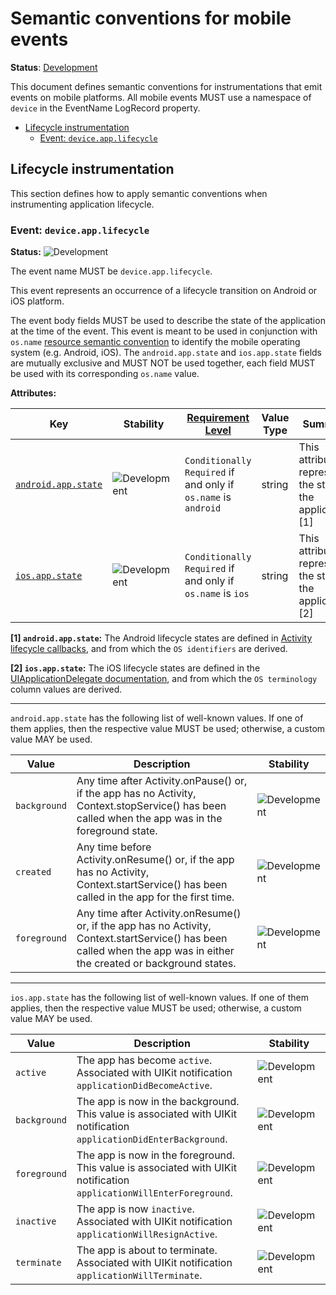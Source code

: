 <!--- Hugo front matter used to generate the website version of this page:
linkTitle: Events
--->

# Semantic conventions for mobile events

**Status**: [Development][DocumentStatus]

This document defines semantic conventions for instrumentations that emit
events on mobile platforms. All mobile events MUST use a namespace of
`device` in the EventName LogRecord property.

<!-- toc -->

- [Lifecycle instrumentation](#lifecycle-instrumentation)
  - [Event: `device.app.lifecycle`](#event-deviceapplifecycle)

<!-- tocstop -->

## Lifecycle instrumentation

This section defines how to apply semantic conventions when instrumenting
application lifecycle.

### Event: `device.app.lifecycle`

<!-- semconv event.device.app.lifecycle -->
<!-- NOTE: THIS TEXT IS AUTOGENERATED. DO NOT EDIT BY HAND. -->
<!-- see templates/registry/markdown/snippet.md.j2 -->
<!-- prettier-ignore-start -->
<!-- markdownlint-capture -->
<!-- markdownlint-disable -->

**Status:** ![Development](https://img.shields.io/badge/-development-blue)

The event name MUST be `device.app.lifecycle`.

This event represents an occurrence of a lifecycle transition on Android or iOS platform.

The event body fields MUST be used to describe the state of the application at the time of the event.
This event is meant to be used in conjunction with `os.name` [resource semantic convention](/docs/resource/os.md) to identify the mobile operating system (e.g. Android, iOS).
The `android.app.state` and `ios.app.state` fields are mutually exclusive and MUST NOT be used together, each field MUST be used with its corresponding `os.name` value.

**Attributes:**

| Key | Stability | [Requirement Level](https://opentelemetry.io/docs/specs/semconv/general/attribute-requirement-level/) | Value Type | Summary | Example Values |
|---|---|---|---|---|---|
| [`android.app.state`](/docs/registry/attributes/android.md) | ![Development](https://img.shields.io/badge/-development-blue) | `Conditionally Required` if and only if `os.name` is `android` | string | This attribute represents the state of the application. [1] | `created` |
| [`ios.app.state`](/docs/registry/attributes/ios.md) | ![Development](https://img.shields.io/badge/-development-blue) | `Conditionally Required` if and only if `os.name` is `ios` | string | This attribute represents the state of the application. [2] | `active`; `inactive`; `background` |

**[1] `android.app.state`:** The Android lifecycle states are defined in [Activity lifecycle callbacks](https://developer.android.com/guide/components/activities/activity-lifecycle#lc), and from which the `OS identifiers` are derived.

**[2] `ios.app.state`:** The iOS lifecycle states are defined in the [UIApplicationDelegate documentation](https://developer.apple.com/documentation/uikit/uiapplicationdelegate), and from which the `OS terminology` column values are derived.

---

`android.app.state` has the following list of well-known values. If one of them applies, then the respective value MUST be used; otherwise, a custom value MAY be used.

| Value  | Description | Stability |
|---|---|---|
| `background` | Any time after Activity.onPause() or, if the app has no Activity, Context.stopService() has been called when the app was in the foreground state. | ![Development](https://img.shields.io/badge/-development-blue) |
| `created` | Any time before Activity.onResume() or, if the app has no Activity, Context.startService() has been called in the app for the first time. | ![Development](https://img.shields.io/badge/-development-blue) |
| `foreground` | Any time after Activity.onResume() or, if the app has no Activity, Context.startService() has been called when the app was in either the created or background states. | ![Development](https://img.shields.io/badge/-development-blue) |

---

`ios.app.state` has the following list of well-known values. If one of them applies, then the respective value MUST be used; otherwise, a custom value MAY be used.

| Value  | Description | Stability |
|---|---|---|
| `active` | The app has become `active`. Associated with UIKit notification `applicationDidBecomeActive`. | ![Development](https://img.shields.io/badge/-development-blue) |
| `background` | The app is now in the background. This value is associated with UIKit notification `applicationDidEnterBackground`. | ![Development](https://img.shields.io/badge/-development-blue) |
| `foreground` | The app is now in the foreground. This value is associated with UIKit notification `applicationWillEnterForeground`. | ![Development](https://img.shields.io/badge/-development-blue) |
| `inactive` | The app is now `inactive`. Associated with UIKit notification `applicationWillResignActive`. | ![Development](https://img.shields.io/badge/-development-blue) |
| `terminate` | The app is about to terminate. Associated with UIKit notification `applicationWillTerminate`. | ![Development](https://img.shields.io/badge/-development-blue) |

<!-- markdownlint-restore -->
<!-- prettier-ignore-end -->
<!-- END AUTOGENERATED TEXT -->
<!-- endsemconv -->

[DocumentStatus]: https://opentelemetry.io/docs/specs/otel/document-status
